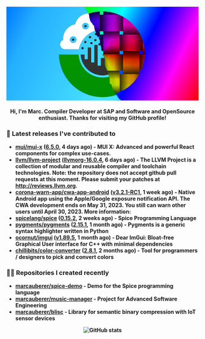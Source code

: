 <p align="center">
	<img src="https://raw.githubusercontent.com/marcauberer/marcauberer/master/images/frontpage-image.jpg">
	<br><br>
	<b>Hi, I'm Marc. Compiler Developer at SAP and Software and OpenSource enthusiast. Thanks for visiting my GitHub profile!
</p>

### 🚀 Latest releases I've contributed to


- [mui/mui-x](https://github.com/mui/mui-x) ([6.5.0](https://github.com/mui/mui-x/releases/tag/6.5.0), 4 days ago) - MUI X: Advanced and powerful React components for complex use-cases.
- [llvm/llvm-project](https://github.com/llvm/llvm-project) ([llvmorg-16.0.4](https://github.com/llvm/llvm-project/releases/tag/llvmorg-16.0.4), 6 days ago) - The LLVM Project is a collection of modular and reusable compiler and toolchain technologies. Note: the repository does not accept github pull requests at this moment. Please submit your patches at http://reviews.llvm.org.
- [corona-warn-app/cwa-app-android](https://github.com/corona-warn-app/cwa-app-android) ([v3.2.1-RC1](https://github.com/corona-warn-app/cwa-app-android/releases/tag/v3.2.1-RC1), 1 week ago) - Native Android app using the Apple/Google exposure notification API. The CWA development ends on May 31, 2023. You still can warn other users until April 30, 2023. More information:
- [spicelang/spice](https://github.com/spicelang/spice) ([0.15.2](https://github.com/spicelang/spice/releases/tag/0.15.2), 2 weeks ago) - Spice Programming Language
- [pygments/pygments](https://github.com/pygments/pygments) ([2.15.1](https://github.com/pygments/pygments/releases/tag/2.15.1), 1 month ago) - Pygments is a generic syntax highlighter written in Python
- [ocornut/imgui](https://github.com/ocornut/imgui) ([v1.89.5](https://github.com/ocornut/imgui/releases/tag/v1.89.5), 1 month ago) - Dear ImGui: Bloat-free Graphical User interface for C&#43;&#43; with minimal dependencies
- [chillibits/color-converter](https://github.com/chillibits/color-converter) ([2.8.1](https://github.com/chillibits/color-converter/releases/tag/2.8.1), 2 months ago) - Tool for programmers / designers to pick and convert colors

### 👨‍💻 Repositories I created recently
- [marcauberer/spice-demo](https://github.com/marcauberer/spice-demo) - Demo for the Spice programming language
- [marcauberer/music-manager](https://github.com/marcauberer/music-manager) - Project for Advanced Software Engineering
- [marcauberer/blisc](https://github.com/marcauberer/blisc) - Library for semantic binary compression with IoT sensor devices

<p align="center">
	<img src="https://github-readme-stats.vercel.app/api?username=marcauberer&show_icons=true&theme=dark" alt="GitHub stats">
</p>
